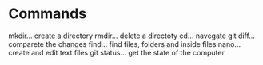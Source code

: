 # Commands
 mkdir... create a directory
 rmdir... delete a directoty
 cd... navegate
 git diff... comparete the changes
 find... find files, folders and inside files
 nano... create and edit text files
 git status... get the state of the computer

